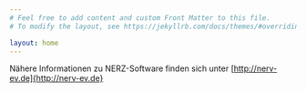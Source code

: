```yaml
---
# Feel free to add content and custom Front Matter to this file.
# To modify the layout, see https://jekyllrb.com/docs/themes/#overriding-theme-defaults

layout: home
---
```


Nähere Informationen zu NERZ-Software finden sich unter  [http://nerv-ev.de]{http://nerv-ev.de}


